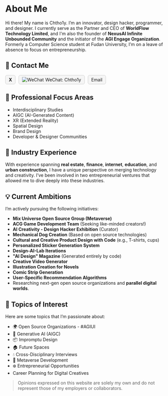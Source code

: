# About Me

Hi there! My name is Chtho1y. I’m an innovator, design hacker, programmer, and designer. I currently serve as the Partner and CEO of **WorldFlow Technology Limited**, and I'm also the founder of **NexusAI Infinite Unbounded Community** and the initiator of the **AGI Engage Organization**. Formerly a Computer Science student at Fudan University, I’m on a leave of absence to focus on entrepreneurship.

## 🔗 Contact Me

<div style="display: flex; gap: 10px; margin-top: 1rem;">
  <!-- X.com -->
  <a href="https://x.com/agi_engage" target="_blank" style="text-decoration: none;">
    <div style="display: flex; align-items: center; border: 1px solid #ccc; border-radius: 5px; padding: 5px 10px; background-color: #f5f5f5;">
      <span style="font-weight: bold;">X</span>
    </div>
  </a>

  <!-- WeChat -->
  <a href="#" style="text-decoration: none;">
    <div style="display: flex; align-items: center; border: 1px solid #ccc; border-radius: 5px; padding: 5px 10px; background-color: #f5f5f5;">
      <img src="https://img.icons8.com/ios-filled/20/000000/wechat.png" alt="WeChat" style="margin-right: 5px;">
      <span>WeChat: Chtho1y</span>
    </div>
  </a>

  <!-- Email -->
  <a href="mailto:love.code@163.com" style="text-decoration: none;">
    <div style="display: flex; align-items: center; border: 1px solid #ccc; border-radius: 5px; padding: 5px 10px; background-color: #f5f5f5;">
      <span>Email</span>
    </div>
  </a>
</div>

## 🚀 Professional Focus Areas

- Interdisciplinary Studies  
- AIGC (AI-Generated Content)  
- XR (Extended Reality)  
- Spatial Design  
- Brand Design  
- Developer & Designer Communities  

## 🌟 Industry Experience

With experience spanning **real estate**, **finance**, **internet**, **education**, and **urban construction**, I have a unique perspective on merging technology and creativity. I’ve been involved in two entrepreneurial ventures that allowed me to dive deeply into these industries.

## 💡 Current Ambitions

I’m actively pursuing the following initiatives:

- **Mix Universe Open Source Group (Metaverse)**  
- **ACG Game Development Team** (Seeking like-minded creators!)  
- **AI Creativity - Design Hacker Exhibition** (Curator)  
- **Mechanical Dog Creation** (Based on open source technologies)  
- **Cultural and Creative Product Design with Code** (e.g., T-shirts, cups)  
- **Personalized Sticker Generation System**  
- **Design-AI-Lab Iterations**  
- **"AI Design" Magazine** (Generated entirely by code)   
- **Creative Video Generator**  
- **Illustration Creation for Novels**  
- **Comic Strip Generation**  
- **User-Specific Recommendation Algorithms**  
- Researching next-gen open source organizations and **parallel digital worlds**.

## 💬 Topics of Interest

Here are some topics that I’m passionate about:

- 🌍 Open Source Organizations - #AGIUI  
- 🚀 Generative AI (AIGC)  
- 📦 Impromptu Design  
- 🏠 Future Spaces  
- 💧 Cross-Disciplinary Interviews  
- 🚗 Metaverse Development  
- ❄️ Entrepreneurial Opportunities  
- Career Planning for Digital Creatives  

> Opinions expressed on this website are solely my own and do not represent those of my employers or collaborators.
